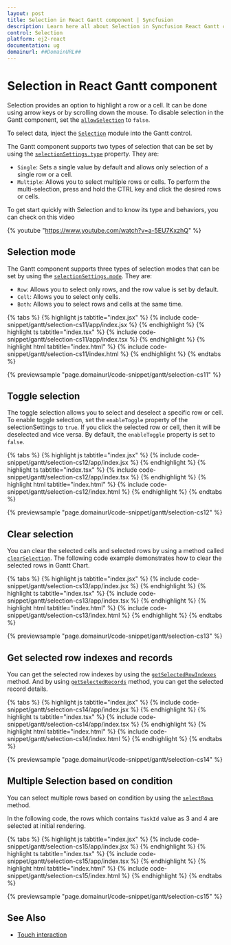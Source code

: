 ```yaml
---
layout: post
title: Selection in React Gantt component | Syncfusion
description: Learn here all about Selection in Syncfusion React Gantt component of Syncfusion Essential JS 2 and more.
control: Selection 
platform: ej2-react
documentation: ug
domainurl: ##DomainURL##
---
```


# Selection in React Gantt component

Selection provides an option to highlight a row or a cell. It can be done using arrow keys or by scrolling down the mouse. To disable selection in the Gantt component, set the [`allowSelection`](https://ej2.syncfusion.com/react/documentation/api/gantt/#allowselection) to `false`.

To select data, inject the [`Selection`](https://ej2.syncfusion.com/react/documentation/api/gantt/#selectionmodule) module into the Gantt control.

The Gantt component supports two types of selection that can be set by using the [`selectionSettings.type`](https://ej2.syncfusion.com/react/documentation/api/gantt/selectionSettings/#type) property. They are:

* `Single`: Sets a single value by default and allows only selection of a single row or a cell.
* `Multiple`: Allows you to select multiple rows or cells. To perform the multi-selection, press and hold the CTRL key and click the desired rows or cells.

To get start quickly with Selection and to know its type and behaviors, you can check on this video

{% youtube "https://www.youtube.com/watch?v=a-5EU7KxzhQ" %}

## Selection mode

The Gantt component supports three types of selection modes that can be set by using the [`selectionSettings.mode`](https://ej2.syncfusion.com/react/documentation/api/gantt/selectionSettings/#mode). They are:

* `Row`: Allows you to select only rows, and the row value is set by default.
* `Cell`: Allows you to select only cells.
* `Both`: Allows you to select rows and cells at the same time.

{% tabs %}
{% highlight js tabtitle="index.jsx" %}
{% include code-snippet/gantt/selection-cs11/app/index.jsx %}
{% endhighlight %}
{% highlight ts tabtitle="index.tsx" %}
{% include code-snippet/gantt/selection-cs11/app/index.tsx %}
{% endhighlight %}
{% highlight html tabtitle="index.html" %}
{% include code-snippet/gantt/selection-cs11/index.html %}
{% endhighlight %}
{% endtabs %}
        
{% previewsample "page.domainurl/code-snippet/gantt/selection-cs11" %}

## Toggle selection

The toggle selection allows you to select and deselect a specific row or cell. To enable toggle selection, set the `enableToggle` property of the selectionSettings to `true`. If you click the selected row or cell, then it will be deselected and vice versa.
By default, the `enableToggle` property is set to `false`.

{% tabs %}
{% highlight js tabtitle="index.jsx" %}
{% include code-snippet/gantt/selection-cs12/app/index.jsx %}
{% endhighlight %}
{% highlight ts tabtitle="index.tsx" %}
{% include code-snippet/gantt/selection-cs12/app/index.tsx %}
{% endhighlight %}
{% highlight html tabtitle="index.html" %}
{% include code-snippet/gantt/selection-cs12/index.html %}
{% endhighlight %}
{% endtabs %}
        
{% previewsample "page.domainurl/code-snippet/gantt/selection-cs12" %}

## Clear selection

You can clear the selected cells and selected rows by using a method called [`clearSelection`](https://ej2.syncfusion.com/react/documentation/api/gantt/#clearselection). The following code example demonstrates how to clear the selected rows in Gantt Chart.

{% tabs %}
{% highlight js tabtitle="index.jsx" %}
{% include code-snippet/gantt/selection-cs13/app/index.jsx %}
{% endhighlight %}
{% highlight ts tabtitle="index.tsx" %}
{% include code-snippet/gantt/selection-cs13/app/index.tsx %}
{% endhighlight %}
{% highlight html tabtitle="index.html" %}
{% include code-snippet/gantt/selection-cs13/index.html %}
{% endhighlight %}
{% endtabs %}
        
{% previewsample "page.domainurl/code-snippet/gantt/selection-cs13" %}

## Get selected row indexes and records

You can get the selected row indexes by using the [`getSelectedRowIndexes`](https://ej2.syncfusion.com/react/documentation/api/gantt/#getselectedrowindexes) method. And by using [`getSelectedRecords`](https://ej2.syncfusion.com/react/documentation/api/gantt/#getSelectedRecords) method, you can get the selected record details.

{% tabs %}
{% highlight js tabtitle="index.jsx" %}
{% include code-snippet/gantt/selection-cs14/app/index.jsx %}
{% endhighlight %}
{% highlight ts tabtitle="index.tsx" %}
{% include code-snippet/gantt/selection-cs14/app/index.tsx %}
{% endhighlight %}
{% highlight html tabtitle="index.html" %}
{% include code-snippet/gantt/selection-cs14/index.html %}
{% endhighlight %}
{% endtabs %}
        
{% previewsample "page.domainurl/code-snippet/gantt/selection-cs14" %}

## Multiple Selection based on condition

You can select multiple rows based on condition by using the [`selectRows`](https://ej2.syncfusion.com/react/documentation/api/grid/#selectrows) method.

In the following code, the rows which contains `TaskId` value as 3 and 4 are selected at initial rendering.

{% tabs %}
{% highlight js tabtitle="index.jsx" %}
{% include code-snippet/gantt/selection-cs15/app/index.jsx %}
{% endhighlight %}
{% highlight ts tabtitle="index.tsx" %}
{% include code-snippet/gantt/selection-cs15/app/index.tsx %}
{% endhighlight %}
{% highlight html tabtitle="index.html" %}
{% include code-snippet/gantt/selection-cs15/index.html %}
{% endhighlight %}
{% endtabs %}
        
{% previewsample "page.domainurl/code-snippet/gantt/selection-cs15" %}

## See Also

* [Touch interaction](../touch-interaction)